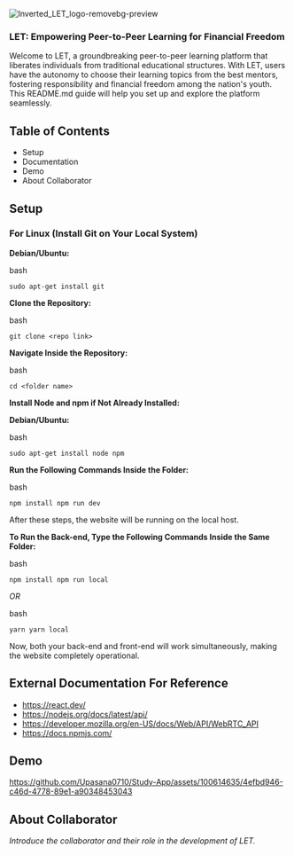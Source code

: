 ![Inverted_LET_logo-removebg-preview](https://github.com/Upasana0710/Study-App/assets/100614635/0a2d204e-e6fe-4f0e-8b1a-4a9bdef39440)
### LET: Empowering Peer-to-Peer Learning for Financial Freedom

Welcome to LET, a groundbreaking peer-to-peer learning platform that liberates individuals from traditional educational structures. With LET, users have the autonomy to choose their learning topics from the best mentors, fostering responsibility and financial freedom among the nation's youth. This README.md guide will help you set up and explore the platform seamlessly.

## Table of Contents

- Setup
- Documentation
- Demo
- About Collaborator

## Setup

### For Linux (Install Git on Your Local System)

**Debian/Ubuntu:**

bash

`sudo apt-get install git`

**Clone the Repository:**

bash

`git clone <repo link>`

**Navigate Inside the Repository:**

bash

`cd <folder name>`

**Install Node and npm if Not Already Installed:**

**Debian/Ubuntu:**

bash

`sudo apt-get install node npm`

**Run the Following Commands Inside the Folder:**

bash

`npm install npm run dev`

After these steps, the website will be running on the local host.

**To Run the Back-end, Type the Following Commands Inside the Same Folder:**

bash

`npm install npm run local`

_OR_

bash

`yarn yarn local`

Now, both your back-end and front-end will work simultaneously, making the website completely operational.

## External Documentation For Reference 

- https://react.dev/ 
- https://nodejs.org/docs/latest/api/
- https://developer.mozilla.org/en-US/docs/Web/API/WebRTC_API
- https://docs.npmjs.com/

## Demo


https://github.com/Upasana0710/Study-App/assets/100614635/4efbd946-c46d-4778-89e1-a90348453043




## About Collaborator

_Introduce the collaborator and their role in the development of LET._